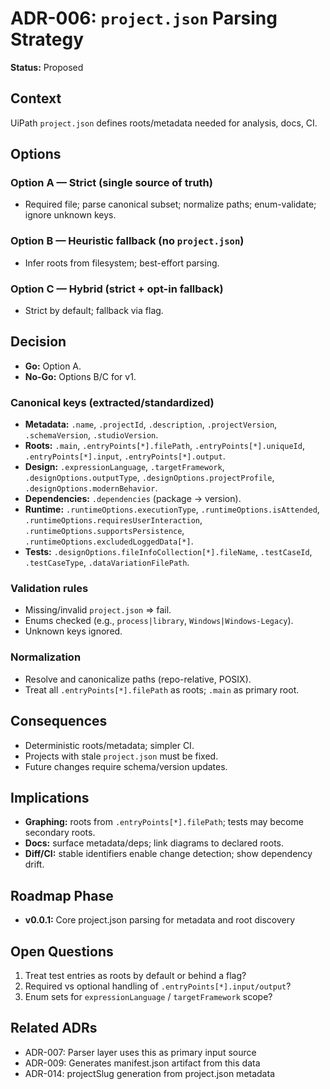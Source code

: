 # ADR-006: `project.json` Parsing Strategy

**Status:** Proposed

## Context

UiPath `project.json` defines roots/metadata needed for analysis, docs, CI.

## Options

### Option A — Strict (single source of truth)

* Required file; parse canonical subset; normalize paths; enum-validate; ignore unknown keys.

### Option B — Heuristic fallback (no `project.json`)

* Infer roots from filesystem; best-effort parsing.

### Option C — Hybrid (strict + opt-in fallback)

* Strict by default; fallback via flag.

## Decision

* **Go:** Option A.
* **No-Go:** Options B/C for v1.

### Canonical keys (extracted/standardized)

* **Metadata:** `.name`, `.projectId`, `.description`, `.projectVersion`, `.schemaVersion`, `.studioVersion`.
* **Roots:** `.main`, `.entryPoints[*].filePath`, `.entryPoints[*].uniqueId`, `.entryPoints[*].input`, `.entryPoints[*].output`.
* **Design:** `.expressionLanguage`, `.targetFramework`, `.designOptions.outputType`, `.designOptions.projectProfile`, `.designOptions.modernBehavior`.
* **Dependencies:** `.dependencies` (package → version).
* **Runtime:** `.runtimeOptions.executionType`, `.runtimeOptions.isAttended`, `.runtimeOptions.requiresUserInteraction`, `.runtimeOptions.supportsPersistence`, `.runtimeOptions.excludedLoggedData[*]`.
* **Tests:** `.designOptions.fileInfoCollection[*].fileName`, `.testCaseId`, `.testCaseType`, `.dataVariationFilePath`.

### Validation rules

* Missing/invalid `project.json` ⇒ fail.
* Enums checked (e.g., `process|library`, `Windows|Windows-Legacy`).
* Unknown keys ignored.

### Normalization

* Resolve and canonicalize paths (repo-relative, POSIX).
* Treat all `.entryPoints[*].filePath` as roots; `.main` as primary root.

## Consequences

* Deterministic roots/metadata; simpler CI.
* Projects with stale `project.json` must be fixed.
* Future changes require schema/version updates.

## Implications

* **Graphing:** roots from `.entryPoints[*].filePath`; tests may become secondary roots.
* **Docs:** surface metadata/deps; link diagrams to declared roots.
* **Diff/CI:** stable identifiers enable change detection; show dependency drift.

## Roadmap Phase

* **v0.0.1:** Core project.json parsing for metadata and root discovery

## Open Questions

1. Treat test entries as roots by default or behind a flag?
2. Required vs optional handling of `.entryPoints[*].input/output`?
3. Enum sets for `expressionLanguage` / `targetFramework` scope?

## Related ADRs

* ADR-007: Parser layer uses this as primary input source
* ADR-009: Generates manifest.json artifact from this data
* ADR-014: projectSlug generation from project.json metadata
